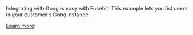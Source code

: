 Integrating with Gong is easy with Fusebit! This example lets you list users in your customer's Gong instance.

[Learn more](https://developer.fusebit.io/docs/gong)!

